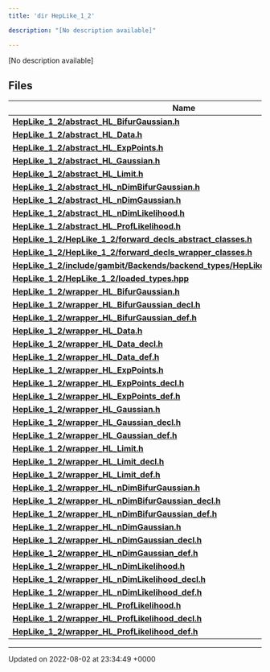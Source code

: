 ```yaml
---
title: 'dir HepLike_1_2'

description: "[No description available]"

---
```







[No description available]

## Files

| Name           |
| -------------- |
| **[HepLike_1_2/abstract_HL_BifurGaussian.h](/documentation/code/colliderbit_development/files/abstract__hl__bifurgaussian_8h/#file-abstract-hl-bifurgaussian.h)**  |
| **[HepLike_1_2/abstract_HL_Data.h](/documentation/code/colliderbit_development/files/abstract__hl__data_8h/#file-abstract-hl-data.h)**  |
| **[HepLike_1_2/abstract_HL_ExpPoints.h](/documentation/code/colliderbit_development/files/abstract__hl__exppoints_8h/#file-abstract-hl-exppoints.h)**  |
| **[HepLike_1_2/abstract_HL_Gaussian.h](/documentation/code/colliderbit_development/files/abstract__hl__gaussian_8h/#file-abstract-hl-gaussian.h)**  |
| **[HepLike_1_2/abstract_HL_Limit.h](/documentation/code/colliderbit_development/files/abstract__hl__limit_8h/#file-abstract-hl-limit.h)**  |
| **[HepLike_1_2/abstract_HL_nDimBifurGaussian.h](/documentation/code/colliderbit_development/files/abstract__hl__ndimbifurgaussian_8h/#file-abstract-hl-ndimbifurgaussian.h)**  |
| **[HepLike_1_2/abstract_HL_nDimGaussian.h](/documentation/code/colliderbit_development/files/abstract__hl__ndimgaussian_8h/#file-abstract-hl-ndimgaussian.h)**  |
| **[HepLike_1_2/abstract_HL_nDimLikelihood.h](/documentation/code/colliderbit_development/files/abstract__hl__ndimlikelihood_8h/#file-abstract-hl-ndimlikelihood.h)**  |
| **[HepLike_1_2/abstract_HL_ProfLikelihood.h](/documentation/code/colliderbit_development/files/abstract__hl__proflikelihood_8h/#file-abstract-hl-proflikelihood.h)**  |
| **[HepLike_1_2/HepLike_1_2/forward_decls_abstract_classes.h](/documentation/code/colliderbit_development/files/heplike__1__2_2forward__decls__abstract__classes_8h/#file-heplike-1-2/forward-decls-abstract-classes.h)**  |
| **[HepLike_1_2/HepLike_1_2/forward_decls_wrapper_classes.h](/documentation/code/colliderbit_development/files/heplike__1__2_2forward__decls__wrapper__classes_8h/#file-heplike-1-2/forward-decls-wrapper-classes.h)**  |
| **[HepLike_1_2/include/gambit/Backends/backend_types/HepLike_1_2/identification.hpp](/documentation/code/colliderbit_development/files/include_2gambit_2backends_2backend__types_2heplike__1__2_2identification_8hpp/#file-include/gambit/backends/backend-types/heplike-1-2/identification.hpp)**  |
| **[HepLike_1_2/HepLike_1_2/loaded_types.hpp](/documentation/code/colliderbit_development/files/heplike__1__2_2loaded__types_8hpp/#file-heplike-1-2/loaded-types.hpp)**  |
| **[HepLike_1_2/wrapper_HL_BifurGaussian.h](/documentation/code/colliderbit_development/files/wrapper__hl__bifurgaussian_8h/#file-wrapper-hl-bifurgaussian.h)**  |
| **[HepLike_1_2/wrapper_HL_BifurGaussian_decl.h](/documentation/code/colliderbit_development/files/wrapper__hl__bifurgaussian__decl_8h/#file-wrapper-hl-bifurgaussian-decl.h)**  |
| **[HepLike_1_2/wrapper_HL_BifurGaussian_def.h](/documentation/code/colliderbit_development/files/wrapper__hl__bifurgaussian__def_8h/#file-wrapper-hl-bifurgaussian-def.h)**  |
| **[HepLike_1_2/wrapper_HL_Data.h](/documentation/code/colliderbit_development/files/wrapper__hl__data_8h/#file-wrapper-hl-data.h)**  |
| **[HepLike_1_2/wrapper_HL_Data_decl.h](/documentation/code/colliderbit_development/files/wrapper__hl__data__decl_8h/#file-wrapper-hl-data-decl.h)**  |
| **[HepLike_1_2/wrapper_HL_Data_def.h](/documentation/code/colliderbit_development/files/wrapper__hl__data__def_8h/#file-wrapper-hl-data-def.h)**  |
| **[HepLike_1_2/wrapper_HL_ExpPoints.h](/documentation/code/colliderbit_development/files/wrapper__hl__exppoints_8h/#file-wrapper-hl-exppoints.h)**  |
| **[HepLike_1_2/wrapper_HL_ExpPoints_decl.h](/documentation/code/colliderbit_development/files/wrapper__hl__exppoints__decl_8h/#file-wrapper-hl-exppoints-decl.h)**  |
| **[HepLike_1_2/wrapper_HL_ExpPoints_def.h](/documentation/code/colliderbit_development/files/wrapper__hl__exppoints__def_8h/#file-wrapper-hl-exppoints-def.h)**  |
| **[HepLike_1_2/wrapper_HL_Gaussian.h](/documentation/code/colliderbit_development/files/wrapper__hl__gaussian_8h/#file-wrapper-hl-gaussian.h)**  |
| **[HepLike_1_2/wrapper_HL_Gaussian_decl.h](/documentation/code/colliderbit_development/files/wrapper__hl__gaussian__decl_8h/#file-wrapper-hl-gaussian-decl.h)**  |
| **[HepLike_1_2/wrapper_HL_Gaussian_def.h](/documentation/code/colliderbit_development/files/wrapper__hl__gaussian__def_8h/#file-wrapper-hl-gaussian-def.h)**  |
| **[HepLike_1_2/wrapper_HL_Limit.h](/documentation/code/colliderbit_development/files/wrapper__hl__limit_8h/#file-wrapper-hl-limit.h)**  |
| **[HepLike_1_2/wrapper_HL_Limit_decl.h](/documentation/code/colliderbit_development/files/wrapper__hl__limit__decl_8h/#file-wrapper-hl-limit-decl.h)**  |
| **[HepLike_1_2/wrapper_HL_Limit_def.h](/documentation/code/colliderbit_development/files/wrapper__hl__limit__def_8h/#file-wrapper-hl-limit-def.h)**  |
| **[HepLike_1_2/wrapper_HL_nDimBifurGaussian.h](/documentation/code/colliderbit_development/files/wrapper__hl__ndimbifurgaussian_8h/#file-wrapper-hl-ndimbifurgaussian.h)**  |
| **[HepLike_1_2/wrapper_HL_nDimBifurGaussian_decl.h](/documentation/code/colliderbit_development/files/wrapper__hl__ndimbifurgaussian__decl_8h/#file-wrapper-hl-ndimbifurgaussian-decl.h)**  |
| **[HepLike_1_2/wrapper_HL_nDimBifurGaussian_def.h](/documentation/code/colliderbit_development/files/wrapper__hl__ndimbifurgaussian__def_8h/#file-wrapper-hl-ndimbifurgaussian-def.h)**  |
| **[HepLike_1_2/wrapper_HL_nDimGaussian.h](/documentation/code/colliderbit_development/files/wrapper__hl__ndimgaussian_8h/#file-wrapper-hl-ndimgaussian.h)**  |
| **[HepLike_1_2/wrapper_HL_nDimGaussian_decl.h](/documentation/code/colliderbit_development/files/wrapper__hl__ndimgaussian__decl_8h/#file-wrapper-hl-ndimgaussian-decl.h)**  |
| **[HepLike_1_2/wrapper_HL_nDimGaussian_def.h](/documentation/code/colliderbit_development/files/wrapper__hl__ndimgaussian__def_8h/#file-wrapper-hl-ndimgaussian-def.h)**  |
| **[HepLike_1_2/wrapper_HL_nDimLikelihood.h](/documentation/code/colliderbit_development/files/wrapper__hl__ndimlikelihood_8h/#file-wrapper-hl-ndimlikelihood.h)**  |
| **[HepLike_1_2/wrapper_HL_nDimLikelihood_decl.h](/documentation/code/colliderbit_development/files/wrapper__hl__ndimlikelihood__decl_8h/#file-wrapper-hl-ndimlikelihood-decl.h)**  |
| **[HepLike_1_2/wrapper_HL_nDimLikelihood_def.h](/documentation/code/colliderbit_development/files/wrapper__hl__ndimlikelihood__def_8h/#file-wrapper-hl-ndimlikelihood-def.h)**  |
| **[HepLike_1_2/wrapper_HL_ProfLikelihood.h](/documentation/code/colliderbit_development/files/wrapper__hl__proflikelihood_8h/#file-wrapper-hl-proflikelihood.h)**  |
| **[HepLike_1_2/wrapper_HL_ProfLikelihood_decl.h](/documentation/code/colliderbit_development/files/wrapper__hl__proflikelihood__decl_8h/#file-wrapper-hl-proflikelihood-decl.h)**  |
| **[HepLike_1_2/wrapper_HL_ProfLikelihood_def.h](/documentation/code/colliderbit_development/files/wrapper__hl__proflikelihood__def_8h/#file-wrapper-hl-proflikelihood-def.h)**  |






-------------------------------

Updated on 2022-08-02 at 23:34:49 +0000
